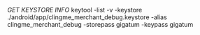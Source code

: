 *GET KEYSTORE INFO*
keytool -list -v -keystore ./android/app/clingme_merchant_debug.keystore -alias clingme_merchant_debug -storepass gigatum -keypass gigatum
